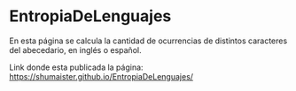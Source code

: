 # EntropiaDeLenguajes

En esta página se calcula la cantidad de ocurrencias de distintos caracteres del abecedario, en inglés o español.

Link donde esta publicada la página: <a>https://shumaister.github.io/EntropiaDeLenguajes/</a>
